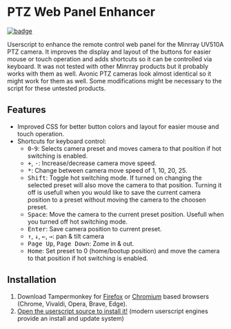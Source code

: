 # PTZ Web Panel Enhancer
[![badge](https://img.shields.io/badge/INSTALL-red?style=for-the-badge&logo=tampermonkey&logoColor=black)](https://raw.githubusercontent.com/dekvidet/ptz-web-panel-enhancer/main/script.user.js)

Userscript to enhance the remote control web panel for the Minrray UV510A PTZ camera.
It improves the display and layout of the buttons for easier mouse or touch operation and adds shortcuts so it can be controlled via keyboard.
It was not tested with other Minrray products but it probably works with them as well. Avonic PTZ cameras look almost identical so it might work for them as well.
Some modifications might be necessary to the script for these untested products.

## Features
- Improved CSS for better button colors and layout for easier mouse and touch operation.
- Shortcuts for keyboard control:
  - <kbd>0</kbd>-<kbd>9</kbd>: Selects camera preset and moves camera to that position if hot switching is enabled.
  - <kbd>+</kbd>, <kbd>-</kbd>: Increase/decrease camera move speed.
  - <kbd>*</kbd>: Change between camera move speed of 1, 10, 20, 25.
  - <kbd>Shift</kbd>: Toggle hot switching mode. If turned on changing the selected preset will also move the camera to that position. Turning it off is usefull when you would like to save the current camera position to a preset without moving the camera to the choosen preset.
  - <kbd>Space</kbd>: Move the camera to the current preset position. Usefull when you turned off hot switching mode.
  - <kbd>Enter</kbd>: Save camera position to current preset.
  - <kbd>↑</kbd>, <kbd>↓</kbd>, <kbd>←</kbd>, <kbd>→</kbd>: pan & tilt camera
  - <kbd>Page Up</kbd>, <kbd>Page Down</kbd>: Zome in & out.
  - <kbd>Home</kbd>: Set preset to 0 (home/bootup position) and move the camera to that position if hot switching is enabled.
 
## Installation
1. Download Tampermonkey for [Firefox](https://addons.mozilla.org/hu/firefox/addon/tampermonkey) or [Chromium](https://chrome.google.com/webstore/detail/tampermonkey/dhdgffkkebhmkfjojejmpbldmpobfkfo) based browsers (Chrome, Vivaldi, Opera, Brave, Edge).
1. [Open the userscript source to install it!](https://raw.githubusercontent.com/dekvidet/ptz-web-panel-enhancer/main/script.user.js) (modern userscript engines provide an install and update system)
